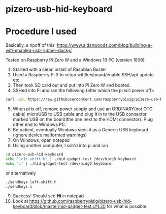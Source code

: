 # pizero-usb-hid-keyboard

# Procedure I used

Basically, a ripoff of this: https://www.aidanwoods.com/blog/building-a-wifi-enabled-usb-rubber-ducky/

Tested on Raspberry Pi Zero W and a Windows 10 PC (version 1809).

1. Started with a clean install of Raspbian Buster
2. Used a Raspberry Pi 3 to setup wifi/keyboard/enable SSH/apt update etc.
3. Then took SD card out and put into Pi Zero W and booted.
4. SSHed into Pi and ran the following (after which the pi will power off):

```sh
curl -sSL https://raw.githubusercontent.com/raspberrypisig/pizero-usb-hid-keyboard/master/install.sh | sudo bash -
```
5. When pi is off, remove power supply and use an ORDINARY(not OTG cable) microUSB to USB cable and plug it in to the USB connector marked
USB on the board(the one next to the HDMI connector). Plug other end to Windows PC.
6. Be patient, eventually Windows sees it as a Generic USB keyboard (ignore device malformed warnings)
7. On Windows, open notepad
8. Using another computer, I ssh'd into pi and ran 

```sh
cd pizero-usb-hid-keyboard
echo 'left-shift h' | ./hid-gadget-test /dev/hidg0 keyboard
echo 'i' | ./hid-gadget-test /dev/hidg0 keyboard
```

or alternatively

```sh
./sendkeys left-shift h
./sendkeys i
```

9. Success! Should see **Hi** in notepad
10. Look at https://github.com/raspberrypisig/pizero-usb-hid-keyboard/blob/master/hid-gadget-test.c#L20 for what is possible.
